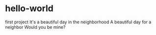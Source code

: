 # hello-world
first project
It's a beautiful day in the neighborhood
A beautiful day for a neighbor
Would you be mine?
